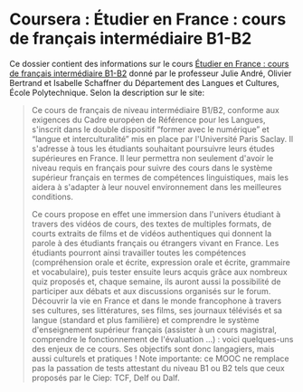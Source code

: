 # Coursera : Étudier en France : cours de français intermédiaire B1-B2

Ce dossier contient des informations sur le cours [Étudier en France : cours de français intermédiaire B1-B2](https://www.coursera.org/learn/etudier-en-france) donné par le professeur Julie André, Olivier Bertrand et Isabelle Schaffner du Département des Langues et Cultures, École Polytechnique. Selon la description sur le site:

> Ce cours de français de niveau intermédiaire B1/B2, conforme aux exigences du Cadre européen de Référence pour les Langues, s'inscrit dans le double dispositif “former avec le numérique” et “langue et interculturalité” mis en place par l'Université Paris Saclay. Il s'adresse à tous les étudiants souhaitant poursuivre leurs études supérieures en France. Il leur permettra non seulement d'avoir le niveau requis en français pour suivre des cours dans le système supérieur français en termes de compétences linguistiques, mais les aidera à s'adapter à leur nouvel environnement dans les meilleures conditions. 
> 
> Ce cours propose en effet une immersion dans l'univers étudiant à travers des vidéos de cours, des textes de multiples formats, de courts extraits de films et de vidéos authentiques qui donnent la parole à des étudiants français ou étrangers vivant en France. Les étudiants pourront ainsi travailler toutes les compétences (compréhension orale et écrite, expression orale et écrite, grammaire et vocabulaire), puis tester ensuite leurs acquis grâce aux nombreux quiz proposés et, chaque semaine, ils auront aussi la possibilité de participer aux débats et aux discussions organisés sur le forum. Découvrir la vie en France et dans le monde francophone à travers ses cultures, ses littératures, ses films, ses journaux télévisés et sa langue (standard et plus familière) et comprendre le système d'enseignement supérieur français (assister à un cours magistral, comprendre le fonctionnement de l'évaluation ...) : voici quelques-uns des enjeux de ce cours. Ses objectifs sont donc langagiers, mais aussi culturels et pratiques ! Note importante: ce MOOC ne remplace pas la passation de tests attestant du niveau B1 ou B2 tels que ceux proposés par le Ciep: TCF, Delf ou Dalf.


